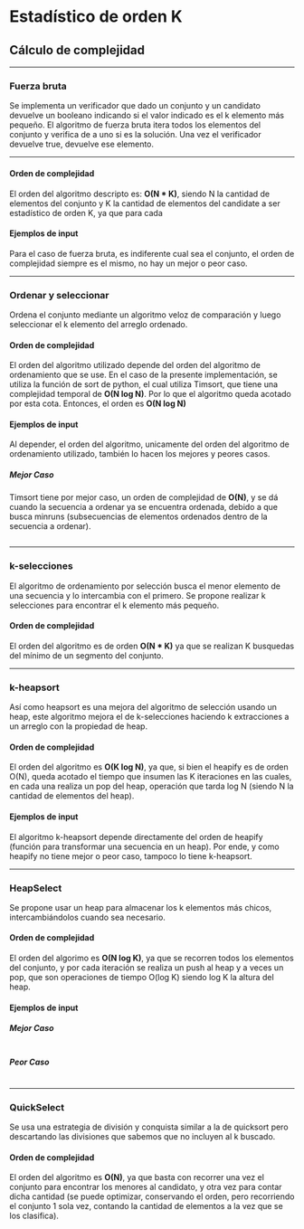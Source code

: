# Estadístico de orden K

## Cálculo de complejidad

---

### Fuerza bruta

Se implementa un verificador que dado un conjunto y un candidato devuelve un booleano indicando si el valor indicado es el k elemento más pequeño. El algoritmo de fuerza bruta itera todos los elementos del conjunto y verifica de a uno si es la solución. Una vez el verificador devuelve true, devuelve ese elemento.

---

#### Orden de complejidad
El orden del algoritmo descripto es: **O(N * K)**, siendo N la cantidad de elementos del conjunto y K la cantidad de elementos del candidate a ser estadístico de orden K, ya que para cada

#### Ejemplos de input
Para el caso de fuerza bruta, es indiferente cual sea el conjunto, el orden de complejidad siempre es el mismo, no hay un mejor o peor caso.

---

### Ordenar y seleccionar

Ordena el conjunto mediante un algoritmo veloz de comparación y luego seleccionar el k elemento del arreglo ordenado.

#### Orden de complejidad
El orden del algoritmo utilizado depende del orden del algoritmo de ordenamiento que se use.
En el caso de la presente implementación, se utiliza la función de sort de python, el cual utiliza Timsort, que tiene una complejidad temporal de **O(N log N)**.
Por lo que el algoritmo queda acotado por esta cota. Entonces, el orden es **O(N log N)**

#### Ejemplos de input
Al depender, el orden del algoritmo, unicamente del orden del algoritmo de ordenamiento utilizado, también lo hacen los mejores y peores casos.

##### Mejor Caso
Timsort tiene por mejor caso, un orden de complejidad de **O(N)**, y se dá cuando la secuencia a ordenar ya se encuentra ordenada, debido a que busca minruns (subsecuencias de elementos ordenados dentro de la secuencia a ordenar).
  ```[0,1,2,3,4,5,6,7,8,9,10,11,12,13,14,15]
  ```

---

### k-selecciones

El algoritmo de ordenamiento por selección busca el menor elemento de una secuencia y lo intercambia con el primero. Se propone realizar k selecciones para encontrar el k elemento más pequeño.

#### Orden de complejidad
El orden del algoritmo es de orden **O(N * K)** ya que se realizan K busquedas del mínimo de un segmento del conjunto.

---

### k-heapsort

Así como heapsort es una mejora del algoritmo de selección usando un heap, este algoritmo mejora el de k-selecciones haciendo k extracciones a un arreglo con la propiedad de heap.

#### Orden de complejidad
El orden del algoritmo es **O(K log N)**, ya que, si bien el heapify es de orden O(N), queda acotado el tiempo que insumen las K iteraciones en las cuales, en cada una realiza un pop del heap, operación que tarda log N (siendo N la cantidad de elementos del heap).

#### Ejemplos de input
El algoritmo k-heapsort depende directamente del orden de heapify (función para transformar una secuencia en un heap). Por ende, y como heapify no tiene mejor o peor caso, tampoco lo tiene k-heapsort.

---

### HeapSelect

Se propone usar un heap para almacenar los k elementos más chicos, intercambiándolos cuando sea necesario.

#### Orden de complejidad
El orden del algorimo es **O(N log K)**, ya que se recorren todos los elementos del conjunto, y por cada iteración se realiza un push al heap y a veces un pop, que son operaciones de tiempo O(log K) siendo log K la altura del heap. 

#### Ejemplos de input

##### Mejor Caso
```[15,14,13,12,11,10,9,8,7,6,5,4,3,2,1,0]
  ```
##### Peor Caso
```[0,1,2,3,4,5,6,7,8,9,10,11,12,13,14,15]
  ```

---

### QuickSelect

Se usa una estrategia de división y conquista similar a la de quicksort pero descartando las divisiones que sabemos que no incluyen al k buscado.

#### Orden de complejidad
El orden del algoritmo es **O(N)**, ya que basta con recorrer una vez el conjunto para encontrar los menores al candidato, y otra vez para contar dicha cantidad (se puede optimizar, conservando el orden, pero recorriendo el conjunto 1 sola vez, contando la cantidad de elementos a la vez que se los clasifica).
